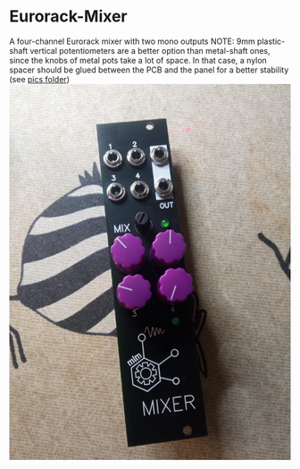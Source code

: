 # Eurorack-Mixer
A four-channel Eurorack mixer with two mono outputs
NOTE: 9mm plastic-shaft vertical potentiometers are a better option than metal-shaft ones, 
since the knobs of metal pots take a lot of space. In that case, a nylon spacer should be 
glued between the PCB and the panel for a better stability (see [pics folder](SlowProject/Eurorack-Mixer/pics))
![alt text](https://github.com/SlowProject/Eurorack-Mixer/blob/main/pics/mixer_vs1.jpg)
